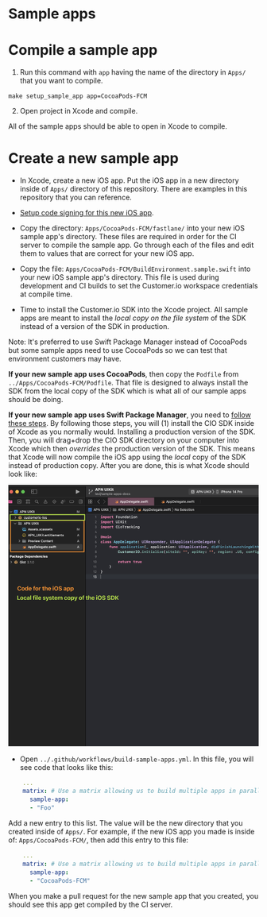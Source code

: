 # Sample apps 

# Compile a sample app

1. Run this command with `app` having the name of the directory in `Apps/` that you want to compile.  
```
make setup_sample_app app=CocoaPods-FCM
```

2. Open project in Xcode and compile. 


All of the sample apps should be able to open in Xcode to compile. 

# Create a new sample app 

* In Xcode, create a new iOS app. Put the iOS app in a new directory inside of `Apps/` directory of this repository. There are examples in this repository that you can reference. 

* [Setup code signing for this new iOS app](https://github.com/customerio/apple-code-signing#creating-a-new-ios-app). 

* Copy the directory: `Apps/CocoaPods-FCM/fastlane/` into your new iOS sample app's directory. These files are required in order for the CI server to compile the sample app. Go through each of the files and edit them to values that are correct for your new iOS app. 

* Copy the file: `Apps/CocoaPods-FCM/BuildEnvironment.sample.swift` into your new iOS sample app's directory. This file is used during development and CI builds to set the Customer.io workspace credentials at compile time. 

* Time to install the Customer.io SDK into the Xcode project. All sample apps are meant to install the *local copy on the file system* of the SDK instead of a version of the SDK in production. 

Note: It's preferred to use Swift Package Manager instead of CocoaPods but some sample apps need to use CocoaPods so we can test that environment customers may have. 

**If your new sample app uses CocoaPods**, then copy the `Podfile` from `../Apps/CocoaPods-FCM/Podfile`. That file is designed to always install the SDK from the local copy of the SDK which is what all of our sample apps should be doing. 

**If your new sample app uses Swift Package Manager**, you need to [follow these steps](https://developer.apple.com/documentation/xcode/editing-a-package-dependency-as-a-local-package#Overview). By following those steps, you will (1) install the CIO SDK inside of Xcode as you normally would. Installing a production version of the SDK. Then, you will drag+drop the CIO SDK directory on your computer into Xcode which then *overrides* the production version of the SDK. This means that Xcode will now compile the iOS app using the *local* copy of the SDK instead of production copy. After you are done, this is what Xcode should look like: 

![customer.io ios sdk source code directory should be added to project explorer](../docs/img/xcode_view_spm_localsdk.png)

* Open `../.github/workflows/build-sample-apps.yml`. In this file, you will see code that looks like this:

```yml
    ...
    matrix: # Use a matrix allowing us to build multiple apps in parallel. Just add an entry to the matrix and it will build! 
      sample-app: 
      - "Foo"
```

Add a new entry to this list. The value will be the new directory that you created inside of `Apps/`. For example, if the new iOS app you made is inside of: `Apps/CocoaPods-FCM/`, then add this entry to this file:

```yml
    ...
    matrix: # Use a matrix allowing us to build multiple apps in parallel. Just add an entry to the matrix and it will build! 
      sample-app: 
      - "CocoaPods-FCM"
```

When you make a pull request for the new sample app that you created, you should see this app get compiled by the CI server. 

